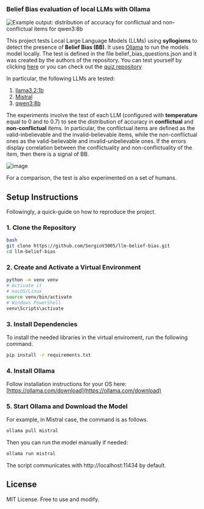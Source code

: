 ### Belief Bias evaluation of local LLMs with Ollama 

![Example output: distribution of accuracy for conflictual and non-conflictual items for [qwen3:8b](https://ollama.com/library/qwen3)](https://github.com/user-attachments/assets/0d3472a1-4a51-4941-b20c-805f718eb232)

This project tests Local Large Language Models (LLMs) using **syllogisms** to detect the presence of **Belief Bias (BB)**. It uses [Ollama](https://ollama.com/) to run the models model locally. The test is defined in the file belief_bias_questions.json and it was created by the authors of the repository. You can test yourself by clicking [here](https://longocris.github.io/Belief-Bias-Questionnaire/) or you can check out the [quiz repository](https://github.com/LongoCris/Belief-Bias-Questionnaire)

In particular, the following LLMs are tested:
1. [llama3.2:1b](https://ollama.com/library/llama3.2)
2. [Mistral](https://ollama.com/library/mistral)
3. [qwen3:8b](https://ollama.com/library/qwen3)

The experiments involve the test of each LLM (configured with **temperature** equal to 0 and to 0.7) to see the distribution of accuracy in **conflictual** and **non-conflictual** items. In particular, the conflictual items are defined as the valid-inbelievable and the invalid-believable items, while the non-conflictual ones as the valid-believable and invalid-unbelievable ones. If the errors display correlation between the conflictuality and non-conflictuality of the item, then there is a signal of BB.  

![image](https://github.com/user-attachments/assets/f95062ba-f9fc-4a5d-a186-6f7269ca605f)

For a comparison, the test is also experimented on a set of humans.

## Setup Instructions

Followingly, a quick-guide on how to reproduce the project.

### 1. Clone the Repository
```bash
bash
git clone https://github.com/SergioV3005/llm-belief-bias.git
cd llm-belief-bias
```

### 2. Create and Activate a Virtual Environment

```bash
python -m venv venv
# Activate it
# macOS/Linux
source venv/bin/activate
# Windows PowerShell
venv\Scripts\activate
```

### 3. Install Dependencies

To install the needed libraries in the virtual enviroment, run the following command.

```bash
pip install -r requirements.txt
```

### 4. Install Ollama

Follow installation instructions for your OS here:  
[https://ollama.com/download](https://ollama.com/download)

### 5. Start Ollama and Download the Model

For example, in Mistral case, the command is as follows.

```bash
ollama pull mistral
```

Then you can run the model manually if needed:

```bash
ollama run mistral
```

The script communicates with http://localhost:11434 by default.

## License

MIT License. Free to use and modify.
